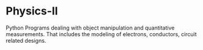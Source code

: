 # Physics-II
Python Programs dealing with object manipulation and quantitative measurements.  That includes the modeling of electrons, conductors, circuit related designs.  
